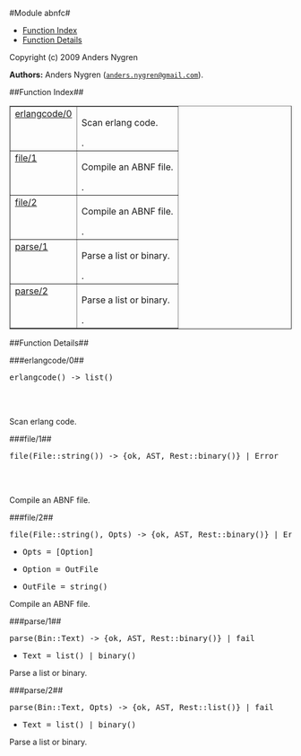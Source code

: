 

#Module abnfc#
* [Function Index](#index)
* [Function Details](#functions)






Copyright (c) 2009 Anders Nygren

__Authors:__ Anders Nygren ([`anders.nygren@gmail.com`](mailto:anders.nygren@gmail.com)).<a name="index"></a>

##Function Index##


<table width="100%" border="1" cellspacing="0" cellpadding="2" summary="function index"><tr><td valign="top"><a href="#erlangcode-0">erlangcode/0</a></td><td><p>Scan erlang code.</p>.</td></tr><tr><td valign="top"><a href="#file-1">file/1</a></td><td><p>Compile an ABNF file.</p>.</td></tr><tr><td valign="top"><a href="#file-2">file/2</a></td><td><p>Compile an ABNF file.</p>.</td></tr><tr><td valign="top"><a href="#parse-1">parse/1</a></td><td><p>Parse a list or binary.</p>.</td></tr><tr><td valign="top"><a href="#parse-2">parse/2</a></td><td><p>Parse a list or binary.</p>.</td></tr></table>


<a name="functions"></a>

##Function Details##

<a name="erlangcode-0"></a>

###erlangcode/0##




<pre>erlangcode() -&gt; list()</pre>
<br></br>




<p>Scan erlang code.</p>
<a name="file-1"></a>

###file/1##




<pre>file(File::string()) -&gt; {ok, AST, Rest::binary()} | Error</pre>
<br></br>




<p>Compile an ABNF file.</p>
<a name="file-2"></a>

###file/2##




<pre>file(File::string(), Opts) -&gt; {ok, AST, Rest::binary()} | Error</pre>
<ul class="definitions"><li><pre>Opts = [Option]</pre></li><li><pre>Option = OutFile</pre></li><li><pre>OutFile = string()</pre></li></ul>



<p>Compile an ABNF file.</p>
<a name="parse-1"></a>

###parse/1##




<pre>parse(Bin::Text) -&gt; {ok, AST, Rest::binary()} | fail</pre>
<ul class="definitions"><li><pre>Text = list() | binary()</pre></li></ul>



<p>Parse a list or binary.</p>
<a name="parse-2"></a>

###parse/2##




<pre>parse(Bin::Text, Opts) -&gt; {ok, AST, Rest::list()} | fail</pre>
<ul class="definitions"><li><pre>Text = list() | binary()</pre></li></ul>



<p>Parse a list or binary.</p>
